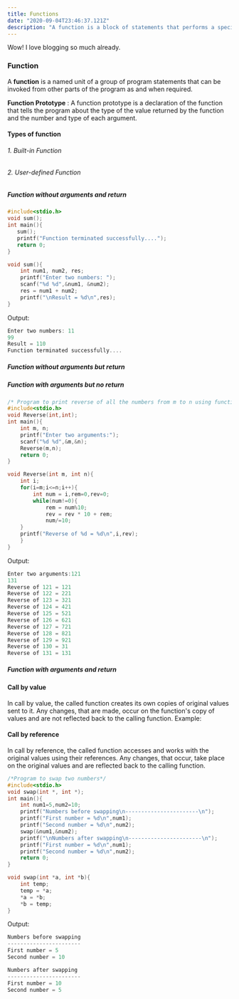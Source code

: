 ```yaml
---
title: Functions
date: "2020-09-04T23:46:37.121Z"
description: "A function is a block of statements that performs a specific task."
---
```


Wow! I love blogging so much already.

### Function

A **function** is a named unit of a group of program statements that can be invoked from other parts of the program as and when required.

**Function Prototype** : A function prototype is a declaration of the function that tells the program about the type of the value returned by the function and the number and type of each argument.

#### Types of function

###### 1. Built-in Function

###### 2. User-defined Function

##### Function without arguments and return

```c
#include<stdio.h>
void sum();
int main(){
   sum();
   printf("Function terminated successfully....");
   return 0;
}

void sum(){
    int num1, num2, res;
    printf("Enter two numbers: ");
    scanf("%d %d",&num1, &num2);
    res = num1 + num2;
    printf("\nResult = %d\n",res);
}
```

Output:

```c
Enter two numbers: 11
99
Result = 110
Function terminated successfully....
```

##### Function without arguments but return

##### Function with arguments but no return

```c
/* Program to print reverse of all the numbers from m to n using functions with arguments and no return type. the inputs in the program will be m and n variables and need to take these variables as arguments.*/
#include<stdio.h>
void Reverse(int,int);
int main(){
	int m, n;
	printf("Enter two arguments:");
	scanf("%d %d",&m,&n);
	Reverse(m,n);
	return 0;
}

void Reverse(int m, int n){
	int i;
	for(i=m;i<=n;i++){
		int num = i,rem=0,rev=0;
		while(num!=0){
			rem = num%10;
			rev = rev * 10 + rem;
			num/=10;	
	}	
	printf("Reverse of %d = %d\n",i,rev);
	}
}
```

Output:
```c
Enter two arguments:121
131
Reverse of 121 = 121
Reverse of 122 = 221
Reverse of 123 = 321
Reverse of 124 = 421
Reverse of 125 = 521
Reverse of 126 = 621
Reverse of 127 = 721
Reverse of 128 = 821
Reverse of 129 = 921
Reverse of 130 = 31
Reverse of 131 = 131
```

##### Function with arguments and return


#### Call by value

In call by value, the called function creates its own copies of original values sent to it. Any changes, that are made, occur on the function's copy of values and are not reflected back to the calling function.
Example:

#### Call by reference

In call by reference, the called function accesses and works with the original values using their references. Any changes, that occur, take place on the original values and are reflected back to the calling function.


```c
/*Program to swap two numbers*/
#include<stdio.h>
void swap(int *, int *);
int main(){
	int num1=5,num2=10;
	printf("Numbers before swapping\n-----------------------\n");
	printf("First number = %d\n",num1);
	printf("Second number = %d\n",num2);
	swap(&num1,&num2);
	printf("\nNumbers after swapping\n-----------------------\n");
	printf("First number = %d\n",num1);
	printf("Second number = %d\n",num2);
	return 0;
}

void swap(int *a, int *b){
	int temp;
	temp = *a;
	*a = *b;
	*b = temp;
}
```

Output:
```c
Numbers before swapping
-----------------------
First number = 5
Second number = 10

Numbers after swapping
-----------------------
First number = 10
Second number = 5
```
